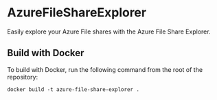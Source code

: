 # AzureFileShareExplorer

Easily explore your Azure File shares with the Azure File Share Explorer.

## Build with Docker

To build with Docker, run the following command from the root of the repository:
```
docker build -t azure-file-share-explorer .
```
